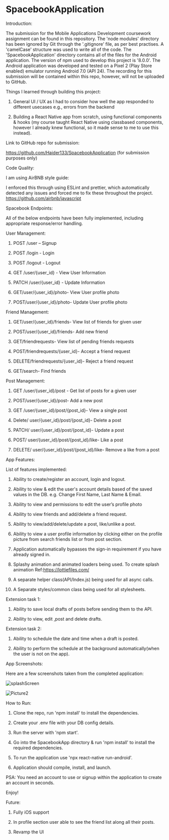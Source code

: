 # SpacebookApplication
 
Introduction:

The submission for the Mobile Applications Development coursework assignment can be found in this repository. The 'node modules' directory has been ignored by Git through the '.gitignore' file, as per best practises. A 'camelCase' structure was used to write all of the code. The 'SpacebookApplication' directory contains all of the files for the Android application. The version of npm used to develop this project is '8.0.0'. The Android application was developed and tested on a Pixel 2 (Play Store enabled) emulator running Android 7.0 (API 24). The recording for this submission will be contained within this repo, however, will not be uploaded to GitHub.

Things I learned through building this project:

1.	General UI / UX as I had to consider how well the app responded to different usecases e.g., errors from the backend

2.	Building a React Native app from scratch, using functional components & hooks (my course taught React Native using classbased components, however I already knew functional, so it made sense to me to use this instead).

Link to GitHub repo for submission:

https://github.com/Haider133/SpacebookApplication (for submission purposes only)

Code Quality:

I am using AirBNB style guide:

I enforced this through using ESLint and prettier, which automatically detected any issues and forced me to fix these throughout the project. https://github.com/airbnb/javascript

Spacebook Endpoints:

All of the below endpoints have been fully implemented, including appropriate response/error handling.

User Management:

1.	POST /user – Signup

2.	POST /login - Login

3.	POST /logout - Logout

4.	GET /user/{user_id} - View User Information

5.	PATCH /user/{user_id} - Update Information

6.	GET/user/{user_id}/photo- View User profile photo

7.	POST/user/{user_id}/photo- Update User profile photo

Friend Management:

1.	GET/user/{user_id}/friends- View list of friends for given user

2.	POST/user/{user_id}/friends- Add new friend

3.	GET/friendrequests- View list of pending friends requests

4.	POST/friendrequests/{user_id}- Accept a friend request

5.	DELETE/friendrequests/{user_id}- Reject a friend request

6.	GET/search- Find friends

Post Management:

1.	GET /user/{user_id}/post - Get list of posts for a given user

2.	POST/user/{user_id}/post- Add a new post

3.	GET /user/{user_id}/post/{post_id}- View a single post

4.	Delete/ user/{user_id}/post/{post_id}- Delete a post

5.	PATCH/ user/{user_id}/post/{post_id}- Update a post

6.	POST/ user/{user_id}/post/{post_id}/like- Like a post

7.	DELETE/ user/{user_id}/post/{post_id}/like- Remove a like from a post

App Features:

List of features implemented:

1.	Ability to create/register an account, login and logout.

2.	Ability to view & edit the user's account details based of the saved values in the DB. e.g. Change First Name, Last Name & Email.

3.	Ability to view and permissions to edit the user’s profile photo

4.	Ability to view friends and add/delete a friend request.

5.	Ability to view/add/delete/update a post, like/unlike a post.

6.	Ability to view a user profile information by clicking either on the profile picture from search friends list or from post section.

7.	Application automatically bypasses the sign-in requirement if you have already signed in.

8.	Splashy animation and animated loaders being used. To create splash animation Ref:https://lottiefiles.com/

9.	A separate helper class(API/Index.js) being used for all async calls.

10. A Separate styles/common class being used for all stylesheets.

 Extension task 1:

1.	Ability to save local drafts of posts before sending them to the API.

2.	Ability to view, edit ,post and delete drafts.

Extension task 2:

1.	Ability to schedule the date and time when a draft is posted.

2.	Ability to perform the schedule at the background automatically(when the user is not on the app).

App Screenshots:

Here are a few screenshots taken from the completed application:


![splashScreen](https://user-images.githubusercontent.com/99869892/157524544-b51c3ad1-9dc7-402d-817b-343d956a2580.png)


![Picture2](https://user-images.githubusercontent.com/99869892/157524629-62d2126e-8543-4f00-8e7c-42b97af79ee1.png)


How to Run:

1.	Clone the repo, run 'npm install' to install the dependencies.

2.	Create your .env file with your DB config details.

3.	Run the server with 'npm start'.

4.	Go into the SpacebookApp directory & run 'npm install' to install the required dependencies.

5.	To run the application use 'npx react-native run-android'.

6.	Application should compile, install, and launch.

 PSA: You need an account to use or signup within the application to create an account in seconds.

Enjoy!

Future:

1.	Fully iOS support

2.	In profile section user able to see the friend list along all their posts.

3.	Revamp the UI

